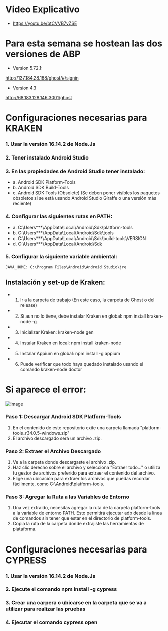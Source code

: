 # Video Explicativo

* https://youtu.be/btCVVB7vZSE

# Para esta semana se hostean las dos versiones de ABP

* Version 5.72.1:
  
http://137.184.28.168/ghost/#/signin

* Version 4.3
  
http://68.183.128.146:3001/ghost

# Configuraciones necesarias para KRAKEN

### 1. Usar la versión 16.14.2 de Node.Js
### 2. Tener instalado Android Studio
### 3. En las propiedades de Android Studio tener instalado:

* a. Android SDK Platform-Tools
* b. Android SDK Build-Tools
* c. Android SDK Tools (Obsolete) (Se deben poner visibles los paquetes obsoletos si se está usando Android Studio Giraffe o una versión más reciente)

### 4. Configurar las siguientes rutas en PATH:

* a. C:\Users\***\AppData\Local\Android\Sdk\platform-tools
* b. C:\Users\***\AppData\Local\Android\Sdk\tools
* c. C:\Users\***\AppData\Local\Android\Sdk\build-tools\VERSION
* d. C:\Users\***\AppData\Local\Android\Sdk

### 5. Configurar la siguiente variable ambiental:
	JAVA_HOME: C:\Program Files\Android\Android Studio\jre

## Instalación y set-up de Kraken: 

* 1. Ir a la carpeta de trabajo (En este caso, la carpeta de Ghost o del release)
* 2. Sí aun no lo tiene, debe instalar Kraken en global: npm install kraken-node -g
* 3. Inicializar Kraken: kraken-node gen
* 4. Instalar Kraken en local: npm install kraken-node
* 5. Instalar Appium en global: npm install -g appium
* 6. Puede verificar que todo haya quedado instalado usando el comando kraken-node doctor

# Si aparece el error:
 
![image](https://github.com/japago25andes/Pruebas-E2E-para-el-sistema-ghost/assets/142058726/6243be56-8a03-4091-946a-a1e7ee29bf15)

### Paso 1: Descargar Android SDK Platform-Tools

1.	En el contenido de este repositorio exite una carpeta llamada "platform-tools_r34.0.5-windows.zip"
2.	El archivo descargado será un archivo .zip.
   
### Paso 2: Extraer el Archivo Descargado

1.	Ve a la carpeta donde descargaste el archivo .zip.
2.	Haz clic derecho sobre el archivo y selecciona "Extraer todo..." o utiliza tu gestor de archivos preferido para extraer el contenido del archivo.
3.	Elige una ubicación para extraer los archivos que puedas recordar fácilmente, como C:\Android\platform-tools.
   
### Paso 3: Agregar la Ruta a las Variables de Entorno

1.	Una vez extraído, necesitas agregar la ruta de la carpeta platform-tools a la variable de entorno PATH. Esto permitirá ejecutar adb desde la línea de comandos sin tener que estar en el directorio de platform-tools.
2.	Copia la ruta de la carpeta donde extrajiste las herramientas de plataforma.

# Configuraciones necesarias para CYPRESS

### 1. Usar la versión 16.14.2 de Node.Js

### 2. Ejecute el comando npm install -g cypress

### 3. Crear una carpera o ubicarse en la carpeta que se va a utilizar para realizar las pruebas

### 4. Ejecutar el comando cypress open
